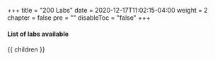 +++
title = "200 Labs"
date = 2020-12-17T11:02:15-04:00
weight = 2
chapter = false
pre = ""
disableToc = "false"
+++

#### List of labs available
{{ children }}
